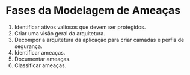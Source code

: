 # Fases da Modelagem de Ameaças
1. Identificar ativos valiosos que devem ser protegidos.
2. Criar uma visão geral da arquitetura.
3. Decompor a arquitetura da aplicação para criar camadas e perfis de segurança.
4. Identificar ameaças.
5. Documentar ameaças.
6. Classificar ameaças.